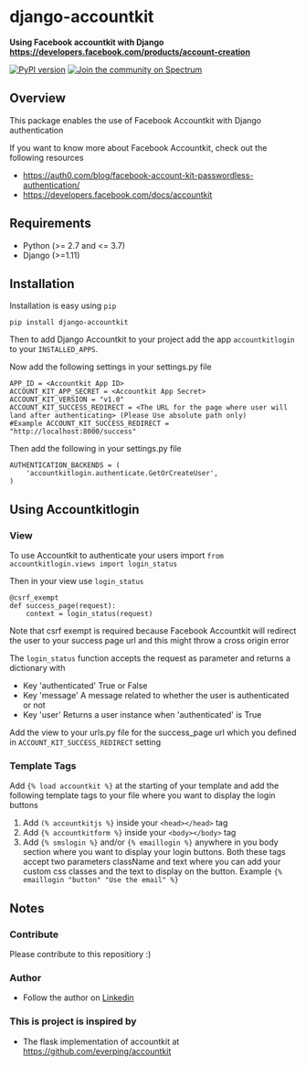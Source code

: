 # django-accountkit
**Using Facebook accountkit with Django https://developers.facebook.com/products/account-creation**

[![PyPI version](https://badge.fury.io/py/django-accountkit.svg)](https://badge.fury.io/py/django-accountkit) [![Join the community on Spectrum](https://withspectrum.github.io/badge/badge.svg)](https://spectrum.chat/django-accountkit)


## Overview

This package enables the use of Facebook Accountkit with Django authentication

If you want to know more about Facebook Accountkit, check out the following resources
- https://auth0.com/blog/facebook-account-kit-passwordless-authentication/
- https://developers.facebook.com/docs/accountkit

## Requirements

-  Python (>= 2.7 and <= 3.7)
-  Django (>=1.11)


## Installation

Installation is easy using ``pip``

	pip install django-accountkit

Then to add Django Accountkit to your project add the app ``accountkitlogin`` to your ``INSTALLED_APPS``.

Now add the following settings in your settings.py file


	APP_ID = <Accountkit App ID>
	ACCOUNT_KIT_APP_SECRET = <Accountkit App Secret>
	ACCOUNT_KIT_VERSION = "v1.0"
	ACCOUNT_KIT_SUCCESS_REDIRECT = <The URL for the page where user will land after authenticating> (Please Use absolute path only)
	#Example ACCOUNT_KIT_SUCCESS_REDIRECT = "http://localhost:8000/success"
	
Then add the following in your settings.py file

	AUTHENTICATION_BACKENDS = (
		'accountkitlogin.authenticate.GetOrCreateUser',
	)

## Using Accountkitlogin

### View

To use Accountkit to authenticate your users import ``from accountkitlogin.views import login_status``

Then in your view use ``login_status``
	
	@csrf_exempt
	def success_page(request):
		context = login_status(request)

Note that csrf exempt is required because Facebook Accountkit will redirect the user to your success page url and this might throw a cross origin error

The ```login_status``` function accepts the request as parameter and returns a dictionary with

- Key 'authenticated' True or False
- Key 'message' A message related to whether the user is authenticated or not
- Key 'user' Returns a user instance when 'authenticated' is True

Add the view to your urls.py file for the success_page url which you defined in ``ACCOUNT_KIT_SUCCESS_REDIRECT`` setting

### Template Tags

Add ``{% load accountkit %}`` at the starting of your template and add the following template tags to your file where you want to display the login buttons

1) Add ``(% accountkitjs %}`` inside your ``<head></head>`` tag
2) Add ``{% accountkitform %}`` inside your ``<body></body>`` tag
3) Add ``{% smslogin %}`` and/or ``{% emaillogin %}`` anywhere in you body section where you want to display your login buttons. Both these tags accept two parameters className and text where you can add your custom css classes and the text to display on the button. Example ``{% emaillogin "button" "Use the email" %}``

## Notes

### Contribute

Please contribute to this repositiory :)

### Author

- Follow the author on [Linkedin](https://www.linkedin.com/in/shahzebq)

### This is project is inspired by

- The flask implementation of accountkit at https://github.com/everping/accountkit
